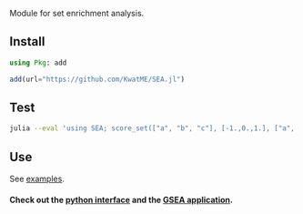Module for set enrichment analysis.

## Install

```julia
using Pkg: add

add(url="https://github.com/KwatME/SEA.jl")
```

## Test

```sh
julia --eval 'using SEA; score_set(["a", "b", "c"], [-1.,0.,1.], ["a", "b"])'
```

## Use

See [examples](notebook/example.ipynb).

#### Check out the [python interface](https://github.com/KwatME/sea) and the [GSEA application](https://github.com/KwatME/gsea).
